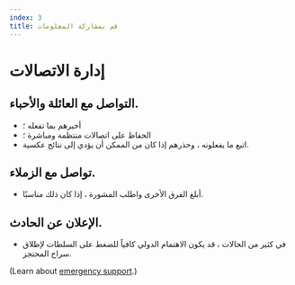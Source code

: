 ```yaml
---
index: 3
title: قم بمشاركة المعلومات
---
```

# إدارة الاتصالات

## التواصل مع العائلة والأحباء.

*   أخبرهم بما تفعله ؛
*   الحفاظ على اتصالات منتظمة ومباشرة ؛
*   اتبع ما يفعلونه ، وحذرهم إذا كان من الممكن أن يؤدي إلى نتائج عكسية.

## تواصل مع الزملاء.

*   أبلغ الفرق الأخرى واطلب المشورة ، إذا كان ذلك مناسبًا.

## الإعلان عن الحادث.

*   في كثير من الحالات ، قد يكون الاهتمام الدولي كافياً للضغط على السلطات لإطلاق سراح المحتجز.

(Learn about [emergency support](umbrella://emergency-support).)